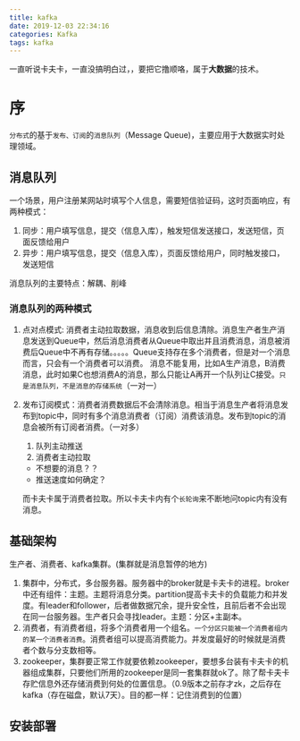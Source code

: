 ```yaml
---
title: kafka
date: 2019-12-03 22:34:16
categories: Kafka
tags: kafka
---
```


一直听说卡夫卡，一直没搞明白过，，要把它撸顺咯，属于**大数据**的技术。
<!-- mroe -->

# 序
`分布式`的基于`发布、订阅`的`消息队列`（Message Queue)，主要应用于大数据实时处理领域。

## 消息队列
一个场景，用户注册某网站时填写个人信息，需要短信验证码，这时页面响应，有两种模式：
1. 同步：用户填写信息，提交（信息入库），触发短信发送接口，发送短信，页面反馈给用户
2. 异步：用户填写信息，提交（信息入库），页面反馈给用户，同时触发接口，发送短信

消息队列的主要特点：解耦、削峰

### 消息队列的两种模式

1. 点对点模式: 消费者主动拉取数据，消息收到后信息清除。消息生产者生产消息发送到Queue中，然后消息消费者从Queue中取出并且消费消息，消息被消费后Queue中不再有存储。。。。。Queue支持存在多个消费者，但是对一个消息而言，只会有一个消费者可以消费。
    消息不能复用，比如A生产消息，B消费消息，此时如果C也想消费A的消息，那么只能让A再开一个队列让C接受。`只是消息队列，不是消息的存储系统`（一对一）

2. 发布订阅模式：消费者消费数据后不会清除消息。相当于消息生产者将消息发布到topic中，同时有多个消息消费者（订阅）消费该消息。发布到topic的消息会被所有订阅者消费。（一对多）
   
    1. 队列主动推送
    2. 消费者主动拉取
    
    - 不想要的消息？？
    - 推送速度如何确定？
    
    而卡夫卡属于消费者拉取。所以卡夫卡内有个`长轮询`来不断地问topic内有没有消息。

## 基础架构

生产者、消费者、kafka集群。(集群就是消息暂停的地方)

1. 集群中，分布式，多台服务器。服务器中的broker就是卡夫卡的进程。broker中还有组件：主题。主题将消息分类。partition提高卡夫卡的负载能力和并发度。有leader和follower，后者做数据冗余，提升安全性，且前后者不会出现在同一台服务器。生产者只会寻找leader。主题：分区+主副本。
2. 消费者，有消费者组，将多个消费者用一个组名。`一个分区只能被一个消费者组内的某一个消费者消费`。消费者组可以提高消费能力。并发度最好的时候就是消费者个数与分支数相等。
3. zookeeper，集群要正常工作就要依赖zookeeper，要想多台装有卡夫卡的机器组成集群，只要他们所用的zookeeper是同一套集群就ok了。除了帮卡夫卡存贮信息外还存储消费到何处的位置信息。（0.9版本之前存才zk，之后存在kafka（存在磁盘，默认7天）。目的都一样：记住消费到的位置）

## 安装部署

